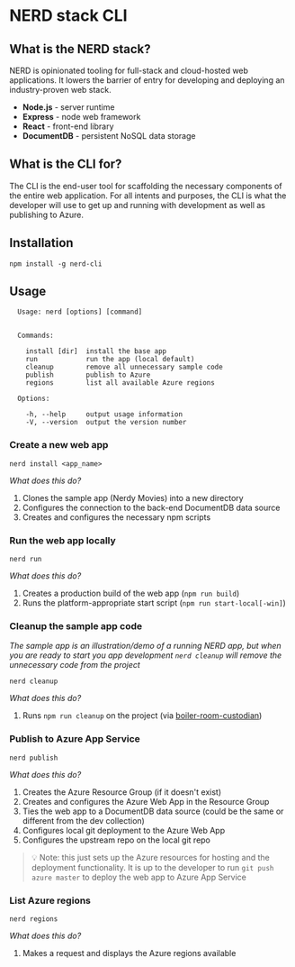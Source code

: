# NERD stack CLI

## What is the NERD stack?

NERD is opinionated tooling for full-stack and cloud-hosted web applications. It lowers the barrier of entry for developing and deploying an industry-proven web stack.

 - **Node.js** - server runtime
 - **Express** - node web framework
 - **React** - front-end library
 - **DocumentDB** - persistent NoSQL data storage

## What is the CLI for?

The CLI is the end-user tool for scaffolding the necessary components of the entire web application. For all intents and purposes, the CLI is what the developer will use to get up and running with development as well as publishing to Azure.

## Installation

```
npm install -g nerd-cli
```

## Usage

```
  Usage: nerd [options] [command]


  Commands:

    install [dir]  install the base app
    run            run the app (local default)
    cleanup        remove all unnecessary sample code
    publish        publish to Azure
    regions        list all available Azure regions

  Options:

    -h, --help     output usage information
    -V, --version  output the version number
```

### Create a new web app

```
nerd install <app_name>
```

*What does this do?*
 1. Clones the sample app (Nerdy Movies) into a new directory
 2. Configures the connection to the back-end DocumentDB data source
 3. Creates and configures the necessary npm scripts

### Run the web app locally

 ```
nerd run
 ```

*What does this do?*
 1. Creates a production build of the web app (`npm run build`)
 2. Runs the platform-appropriate start script (`npm run start-local[-win]`)

### Cleanup the sample app code

*The sample app is an illustration/demo of a running NERD app, but when you are ready to start you app development `nerd cleanup` will remove the unnecessary code from the project*

```
nerd cleanup
```

*What does this do?*
 1. Runs `npm run cleanup` on the project (via [boiler-room-custodian](https://github.com/tstringer/boiler-room-custodian))

### Publish to Azure App Service

```
nerd publish
```

*What does this do?*
 1. Creates the Azure Resource Group (if it doesn't exist)
 2. Creates and configures the Azure Web App in the Resource Group
 3. Ties the web app to a DocumentDB data source (could be the same or different from the dev collection)
 4. Configures local git deployment to the Azure Web App
 5. Configures the upstream repo on the local git repo

> :bulb: Note: this just sets up the Azure resources for hosting and the deployment functionality. It is up to the developer to run `git push azure master` to deploy the web app to Azure App Service

### List Azure regions

```
nerd regions
```

*What does this do?*
 1. Makes a request and displays the Azure regions available
